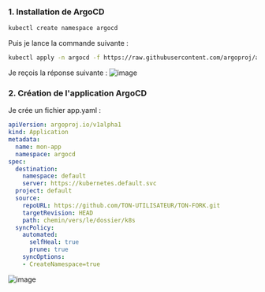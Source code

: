 ### 1. Installation de ArgoCD

```bash
kubectl create namespace argocd
```
Puis je lance la commande suivante : 
```bash
kubectl apply -n argocd -f https://raw.githubusercontent.com/argoproj/argo-cd/stable/manifests/install.yaml
```

Je reçois la réponse suivante : 
![image](https://github.com/user-attachments/assets/9d20dacb-8ae7-4942-b9c4-982c3ab2d47a)

### 2. Création de l'application ArgoCD

Je crée un fichier app.yaml :
```yaml
apiVersion: argoproj.io/v1alpha1
kind: Application
metadata:
  name: mon-app
  namespace: argocd
spec:
  destination:
    namespace: default
    server: https://kubernetes.default.svc
  project: default
  source:
    repoURL: https://github.com/TON-UTILISATEUR/TON-FORK.git
    targetRevision: HEAD
    path: chemin/vers/le/dossier/k8s
  syncPolicy:
    automated:
      selfHeal: true
      prune: true
    syncOptions:
    - CreateNamespace=true
```
![image](https://github.com/user-attachments/assets/31142150-f9e2-4101-a2ba-e51e13e83695)
